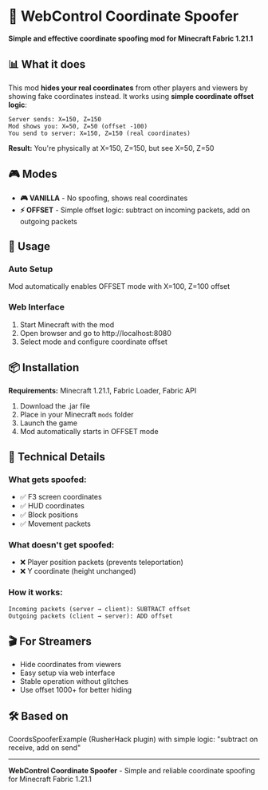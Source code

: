 # 🎯 WebControl Coordinate Spoofer

**Simple and effective coordinate spoofing mod for Minecraft Fabric 1.21.1**

## 📊 What it does

This mod **hides your real coordinates** from other players and viewers by showing fake coordinates instead. It works using **simple coordinate offset logic**:

```
Server sends: X=150, Z=150
Mod shows you: X=50, Z=50 (offset -100)
You send to server: X=150, Z=150 (real coordinates)
```

**Result:** You're physically at X=150, Z=150, but see X=50, Z=50

## 🎮 Modes

- **🎮 VANILLA** - No spoofing, shows real coordinates
- **⚡ OFFSET** - Simple offset logic: subtract on incoming packets, add on outgoing packets

## 🔧 Usage

### Auto Setup
Mod automatically enables OFFSET mode with X=100, Z=100 offset

### Web Interface
1. Start Minecraft with the mod
2. Open browser and go to http://localhost:8080
3. Select mode and configure coordinate offset

## 📦 Installation

**Requirements:** Minecraft 1.21.1, Fabric Loader, Fabric API

1. Download the .jar file
2. Place in your Minecraft `mods` folder
3. Launch the game
4. Mod automatically starts in OFFSET mode

## 🎯 Technical Details

### What gets spoofed:
- ✅ F3 screen coordinates
- ✅ HUD coordinates
- ✅ Block positions
- ✅ Movement packets

### What doesn't get spoofed:
- ❌ Player position packets (prevents teleportation)
- ❌ Y coordinate (height unchanged)

### How it works:
```
Incoming packets (server → client): SUBTRACT offset
Outgoing packets (client → server): ADD offset
```

## 🎬 For Streamers

- Hide coordinates from viewers
- Easy setup via web interface
- Stable operation without glitches
- Use offset 1000+ for better hiding

## 🛠 Based on

CoordsSpooferExample (RusherHack plugin) with simple logic: "subtract on receive, add on send"

---

**WebControl Coordinate Spoofer** - Simple and reliable coordinate spoofing for Minecraft Fabric 1.21.1
